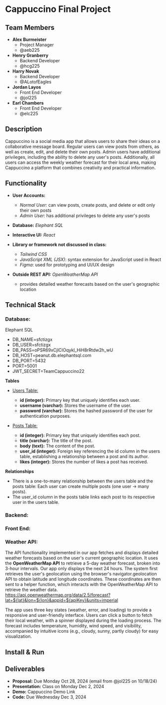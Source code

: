 # Cappuccino Final Project

## Team Members
* <b>Alex Burmeister</b>
    * Project Manager
    * @aeb225
* <b>Henry Granberry</b> 
    * Backend Developer
    * @hcg225
* <b> Harry Novak</b> 
    * Backend Developer
    * @ALotofEagles
* <b> Jordan Layos</b> 
    * Front End Developer
    * @jol225
* <b> Earl Chambers</b> 
    * Front End Developer
    * @elc225


## Description
Cappuccino is a social media app that allows users to share their ideas on a collaborative message board. Regular users can view posts from others, as well as create, edit, and delete their own posts. Admin users have additional privileges, including the ability to delete any user's posts. Additionally, all users can access the weekly weather forecast for their local area, making Cappuccino a platform that combines creativity and practical information.

## Functionality
* <b>User Accounts:</b>
    * <i>Normal User:</i> can view posts, create posts, and delete or edit only their own posts
    * <i>Admin User:</i> has additional privileges to delete any user's posts

* <b>Database:</b> <i>Elephant SQL</i>

* <b>Interactive UI:</b> <i>React</i>

* <b>Library or framework not discussed in class:</b>
    * <i>Tailwind CSS</i>
    * <i>JavaScript XML (JSX)</i>: syntax extension for JavaScript used in React
    * <i>Figma</i>: used for prototyping and UI/UX design

* <b>Outside REST API:</b> <i>OpenWeatherMap API</i>
    * provides detailed weather forecasts based on the user's geographic location

## Technical Stack
### Database:
Elephant SQL
* DB_NAME=sfctizgx
* DB_USER=sfctizgx
* DB_PASS=oPSR69xCjlCIOqykl_HiH8rRtdw2h_wU
* DB_HOST=peanut.db.elephantsql.com
* DB_PORT=5432
* PORT=5001
* JWT_SECRET=TeamCappuccino22

<b>Tables</b>
* <u>Users Table:</u>
    * <b>id (integer):</b> Primary key that uniquely identifies each user.
    * <b>username (varchar):</b> Stores the username of the user.
    * <b>password (varchar):</b> Stores the hashed password of the user for authentication purposes.

* <u>Posts Table:</u>
    * <b>id (integer):</b> Primary key that uniquely identifies each post.
    * <b>title (varchar):</b> The title of the post.
    * <b>body (text):</b> The content of the post.
    * <b>user_id (integer):</b> Foreign key referencing the id column in the users table, establishing a relationship between a post and its author.
    * <b>likes (integer):</b> Stores the number of likes a post has received.

<b>Relationships</b>
* There is a one-to-many relationship between the users table and the posts table:
Each user can create multiple posts (one user → many posts).
* The user_id column in the posts table links each post to its respective user in the users table.


### Backend:

### Front End:

### Weather API:

The API functionality implemented in our app fetches and displays detailed weather forecasts based on the user's current geographic location. It uses the <b>OpenWeatherMap API</b> to retrieve a 5-day weather forecast, broken into 3-hour intervals. Our app only displays the next 24 hours. The system first retrieves the user's geolocation using the browser's navigator.geolocation API to obtain latitude and longitude coordinates. These coordinates are then sent to a helper function, which interacts with the OpenWeatherMap API to retrieve the weather data. <https://api.openweathermap.org/data/2.5/forecast?lat=${lat}&lon=${lon}&appid=${apiKey}&units=imperial>

The app uses three key states (weather, error, and loading) to provide a responsive and user-friendly interface. Users can click a button to fetch their local weather, with a spinner displayed during the loading process. The forecast includes temperature, humidity, wind speed, and visibility, accompanied by intuitive icons (e.g., cloudy, sunny, partly cloudy) for easy visualization.


## Install & Run


## Deliverables
* <b>Proposal:</b> Due Monday Oct 28, 2024 (email from @jol225 on 10/18/24)
* <b>Presentation:</b> Class on Monday Dec 2, 2024
* <b>Demo:</b> Cappuccino Demo Link
* <b>Code: </b> Due Wednesday Dec 3, 2024

